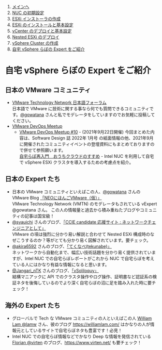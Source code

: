 1. [メインへ](./README.md)
2. [NUC の初期設定](./01_nuc_setup.md)
3. [ESXi インストーラの作成](./02_esxi_custom_installer.md)
4. [ESXi のインストールと基本設定](./03_esxi_setup.md)
5. [vCenter のデプロイと基本設定](./04_vcenter_setup.md)
6. [Nested ESXi のデプロイ](./05_nested_esxi.md)
7. [vSphere Cluster の作成](./06_vsphere_cluster.md)
8. [自宅 vSphere らぼの Expert をご紹介](./07_expert.md)

# 自宅 vSphere らぼの Expert をご紹介

## 日本の VMware コミュニティ

- [VMware Technology Network 日本語フォーラム](https://communities.vmware.com/t5/Japanese/ct-p/10050)  
日本語で VMware に技術に関する事なら何でも質問できるコミュニティです。[@gowatana](https://twitter.com/gowatana) さんと私でモデレータをしていますのでお気軽に投稿してください。
- [VMware DevOps Meetup](https://vmware.connpass.com/)
  - [VMware DevOps Meetup #10](https://vmware.connpass.com/event/223160/) - (2021年9月22日開催)
今回まとめた内容は、Software Design 誌 2022年 1月号 の紙面情報の他、2021年9月に開催されたコミュニティイベントの登壇資料にもまとめておりますので併せて参照願います。  
[自宅らぼ再入門　おうちクラウドのすすめ](https://www.slideshare.net/yukikawamitsu/20210922-250264836) - Intel NUC を利用して自宅で vSphere ESXi クラスタを導入するための考慮点を紹介。

## 日本の Expert たち

- 日本の VMware コミュニティといえばこの人、[@gowatana](https://twitter.com/gowatana) さんの VMware Blog [「NEOにほんごVMware（仮）」](https://vm.gowatana.jp/)  
VMware Technology Network (VMTN) のモデレータもされている vExpert @gowatana さん。
この人の情報量と過去から積み重ねたブログやコミュニティの記事は国宝級！
- [@syauichi](https://twitter.com/syauichi) さんのブログ、[「CCIE candidate 応援サイト : ネットワークチェンジニアとして」](https://changineer.info/)  
VMware の項は強烈に分かり易い解説と合わせて Nested ESXi 構成時のなぜこうするのか？等がとても分かり易く図解されています。要チェック。
- [@akira6592](https://twitter.com/akira6592) さんのブログ、[「てくなべ(tekunabe)」](https://tekunabe.hatenablog.jp/)  
ネットワークから自動化まで、幅広い技術話題を分かり易く提供されていますが、Intel NUC での自宅らぼレポートがこれから NUC で自宅らぼを考えている人にはかなり有益な情報になると思います。
- [@Jangari_nTK](https://twitter.com/Jangari_nTK) さんのブログ、[「vSoliloquy」](https://jangari-ntk.github.io/)  
結構マニアックに API でのクラスタ操作やログ操作、証明書など認証系の検証ネタを後悔しているのでより深く自宅らぼの沼に足を踏み入れた時に要チェック！

## 海外の Expert たち

- グローバルで Tech な VMware コミュニティの人といえばこの人 [William Lam @lamw](https://twitter.com/lamw) さん、彼のブログ https://williamlam.com/ はかなりの人が情報元としているサイトで自宅らぼネタも豊富です！必見！
- Intel NUC での自宅らぼ情報などでかなり Deep な情報を発信されている [Florian @virten](https://twitter.com/virten) のブログ、https://www.virten.net/ も要チェック！